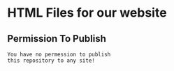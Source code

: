 
# HTML Files for our website

## Permission To Publish

```
You have no permession to publish
this repository to any site!
```
